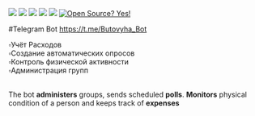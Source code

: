 ![](https://img.shields.io/badge/author-Semion%20Shandruk-brightgreen) ![](https://img.shields.io/badge/language-Python-brightgreen) ![](https://img.shields.io/github/issues/Semion-Sh/Telegram-Bot) 
![](https://img.shields.io/github/forks/Semion-Sh/Telegram-Bot) 
![](https://img.shields.io/github/stars/Semion-Sh/Telegram-Bot)
[![Open Source? Yes!](https://badgen.net/badge/Open%20Source%20%3F/Yes%21/green?icon=github)](https://github.com/Naereen/badges/)

#Telegram Bot https://t.me/Butovyha_Bot

<div>▫️Учёт Расходов</div>
<div>▫️Создание автоматических  опросов </div>
<div>▫️Контроль физической активности</div>
<div>▫️Администрация групп</div>
<br>

The bot **administers** groups, sends scheduled **polls**. **Monitors** physical condition of a person and keeps track of **expenses**
